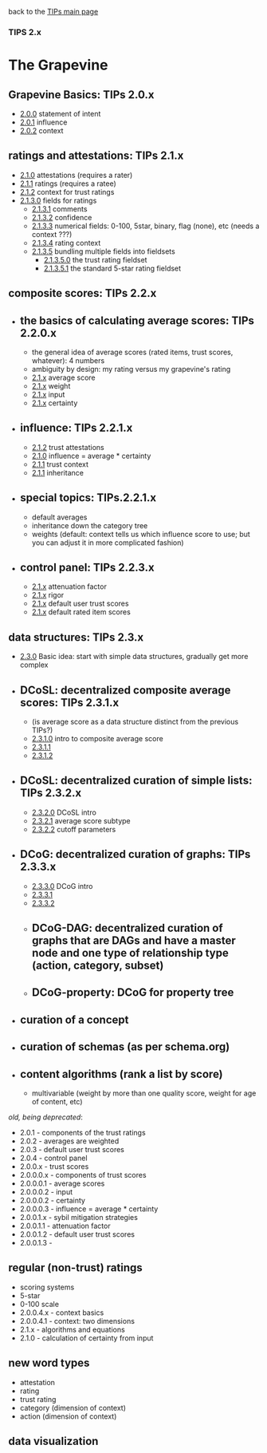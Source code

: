 back to the [TIPs main page](..)

### TIPS 2.x

The Grapevine
=====

## Grapevine Basics: TIPs 2.0.x
- [2.0.0](intent.md) statement of intent
- [2.0.1](influence.md) influence
- [2.0.2](context.md) context

## ratings and attestations: TIPs 2.1.x
- [2.1.0](attestations/attestations.md) attestations (requires a rater)
- [2.1.1](attestations/ratings.md) ratings (requires a ratee)
- [2.1.2](attestations/context.md) context for trust ratings
- [2.1.3.0](attestations/fields.md) fields for ratings
  - [2.1.3.1](attestations/comments.md) comments
  - [2.1.3.2](attestations/confidence.md) confidence
  - [2.1.3.3](attestations/comments.md) numerical fields: 0-100, 5star, binary, flag (none), etc (needs a context ???)
  - [2.1.3.4](attestations/comments.md) rating context
  - [2.1.3.5](attestations/comments.md) bundling multiple fields into fieldsets
    - [2.1.3.5.0](attestations/comments.md) the trust rating fieldset
    - [2.1.3.5.1](attestations/comments.md) the standard 5-star rating fieldset

## composite scores: TIPs 2.2.x
- ## the basics of calculating average scores: TIPs 2.2.0.x
  - []() the general idea of average scores (rated items, trust scores, whatever): 4 numbers
  - []() ambiguity by design: my rating versus my grapevine's rating
  - [2.1.x](compositeScores/averageScore.md) average score
  - [2.1.x](compositeScores/weight.md) weight
  - [2.1.x](compositeScores/input.md) input
  - [2.1.x](compositeScores/certainty.md) certainty

- ## influence: TIPs 2.2.1.x
  - [2.1.2](influence/trustAttestations.md) trust attestations
  - [2.1.0](influence/influence.md) influence = average * certainty
  - [2.1.1](influence/context.md) trust context
  - [2.1.1](influence/inheritance.md) inheritance

- ## special topics: TIPs.2.2.1.x
  - []() default averages
  - []() inheritance down the category tree
  - []() weights (default: context tells us which influence score to use; but you can adjust it in more complicated fashion)

- ## control panel: TIPs 2.2.3.x
  - [2.1.x](controlPanel/attenuationFactor.md) attenuation factor
  - [2.1.x](controlPanel/rigor.md) rigor
  - [2.1.x](controlPanel/defaultScores.md) default user trust scores
  - [2.1.x](controlPanel/defaultScores.md) default rated item scores

## data structures: TIPs 2.3.x
- [2.3.0](dataStructures/dataStructures.md) Basic idea: start with simple data structures, gradually get more complex

- ## DCoSL: decentralized composite average scores: TIPs 2.3.1.x
  - (is average score as a data structure distinct from the previous TIPs?)
  - [2.3.1.0](dataStructures/simpleRanking/simpleRanking.md) intro to composite average score
  - [2.3.1.1]() 
  - [2.3.1.2]()

- ## DCoSL: decentralized curation of simple lists: TIPs 2.3.2.x
  - [2.3.2.0](dataStructures/DCoSL/DCoSL.md) DCoSL intro
  - [2.3.2.1]() average score subtype
  - [2.3.2.2]() cutoff parameters

- ## DCoG: decentralized curation of graphs: TIPs 2.3.3.x
  - [2.3.3.0](dataStructures/DCoSL/DCoSL.md) DCoG intro
  - [2.3.3.1]() 
  - [2.3.3.2]()
  - ## DCoG-DAG: decentralized curation of graphs that are DAGs and have a master node and one type of relationship type (action, category, subset)
  - ## DCoG-property: DCoG for property tree

- ## curation of a concept
- ## curation of schemas (as per schema.org)
- ## content algorithms (rank a list by score)
  - multivariable (weight by more than one quality score, weight for age of content, etc)

*old, being deprecated*:
- 2.0.1 - components of the trust ratings
- 2.0.2 - averages are weighted
- 2.0.3 - default user trust scores
- 2.0.4 - control panel
- 2.0.0.x - trust scores
- 2.0.0.0.x - components of trust scores
- 2.0.0.0.1 - average scores
- 2.0.0.0.2 - input
- 2.0.0.0.2 - certainty
- 2.0.0.0.3 - influence = average * certainty
- 2.0.0.1.x - sybil mitigation strategies
- 2.0.0.1.1 - attenuation factor
- 2.0.0.1.2 - default user trust scores
- 2.0.0.1.3 -

## regular (non-trust) ratings
- scoring systems
- 5-star
- 0-100 scale
- 2.0.0.4.x - context basics
- 2.0.0.4.1 - context: two dimensions
- 2.1.x - algorithms and equations
- 2.1.0 - calculation of certainty from input

## new word types
- attestation
- rating
- trust rating
- category (dimension of context)
- action (dimension of context)

## data visualization
